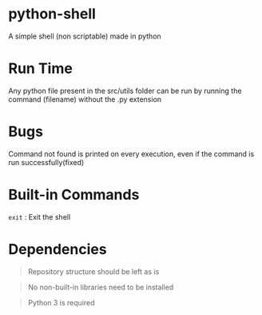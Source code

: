 # python-shell
A simple shell (non scriptable) made in python

# Run Time
Any python file present in the src/utils folder can be run by running the command (filename) without the .py extension

# Bugs
Command not found is printed on every execution, even if the command is run successfully(fixed)

# Built-in Commands
`exit` : Exit the shell

# Dependencies
> Repository structure should be left as is

> No non-built-in libraries need to be installed

> Python 3 is required

